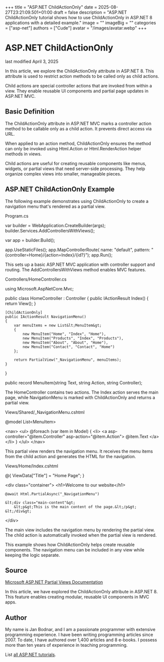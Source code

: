 +++
title = "ASP.NET ChildActionOnly"
date = 2025-08-27T23:21:09.501+01:00
draft = false
description = "ASP.NET ChildActionOnly tutorial shows how to use
ChildActionOnly in ASP.NET 8 applications with a detailed example."
image = ""
imageBig = ""
categories = ["asp-net"]
authors = ["Cude"]
avatar = "/images/avatar.webp"
+++

# ASP.NET ChildActionOnly

last modified April 3, 2025

In this article, we explore the ChildActionOnly attribute in ASP.NET 8. This
attribute is used to restrict action methods to be called only as child actions.

Child actions are special controller actions that are invoked from within a view.
They enable reusable UI components and partial page updates in ASP.NET MVC.

## Basic Definition

The ChildActionOnly attribute in ASP.NET MVC marks a controller action method
to be callable only as a child action. It prevents direct access via URL.

When applied to an action method, ChildActionOnly ensures the method can only
be invoked using Html.Action or Html.RenderAction helper methods in views.

Child actions are useful for creating reusable components like menus, widgets,
or partial views that need server-side processing. They help organize complex
views into smaller, manageable pieces.

## ASP.NET ChildActionOnly Example

The following example demonstrates using ChildActionOnly to create a navigation
menu that's rendered as a partial view.

Program.cs
  

var builder = WebApplication.CreateBuilder(args);
builder.Services.AddControllersWithViews();

var app = builder.Build();

app.UseStaticFiles();
app.MapControllerRoute(
    name: "default",
    pattern: "{controller=Home}/{action=Index}/{id?}");
app.Run();

This sets up a basic ASP.NET MVC application with controller support and routing.
The AddControllersWithViews method enables MVC features.

Controllers/HomeController.cs
  

using Microsoft.AspNetCore.Mvc;

public class HomeController : Controller
{
    public IActionResult Index()
    {
        return View();
    }

    [ChildActionOnly]
    public IActionResult NavigationMenu()
    {
        var menuItems = new List&lt;MenuItem&gt;
        {
            new MenuItem("Home", "Index", "Home"),
            new MenuItem("Products", "Index", "Products"),
            new MenuItem("About", "About", "Home"),
            new MenuItem("Contact", "Contact", "Home")
        };
        
        return PartialView("_NavigationMenu", menuItems);
    }
}

public record MenuItem(string Text, string Action, string Controller);

The HomeController contains two actions. The Index action serves the main page,
while NavigationMenu is marked with ChildActionOnly and returns a partial view.

Views/Shared/_NavigationMenu.cshtml
  

@model List&lt;MenuItem&gt;

&lt;nav&gt;
    &lt;ul&gt;
        @foreach (var item in Model)
        {
            &lt;li&gt;
                &lt;a asp-controller="@item.Controller" 
                   asp-action="@item.Action"&gt;
                    @item.Text
                &lt;/a&gt;
            &lt;/li&gt;
        }
    &lt;/ul&gt;
&lt;/nav&gt;

This partial view renders the navigation menu. It receives the menu items from
the child action and generates the HTML for the navigation.

Views/Home/Index.cshtml
  

@{
    ViewData["Title"] = "Home Page";
}

&lt;div class="container"&gt;
    &lt;h1&gt;Welcome to our website&lt;/h1&gt;
    
    @await Html.PartialAsync("_NavigationMenu")
    
    &lt;div class="main-content"&gt;
        &lt;p&gt;This is the main content of the page.&lt;/p&gt;
    &lt;/div&gt;
&lt;/div&gt;

The main view includes the navigation menu by rendering the partial view. The
child action is automatically invoked when the partial view is rendered.

This example shows how ChildActionOnly helps create reusable components. The
navigation menu can be included in any view while keeping the logic separate.

## Source

[Microsoft ASP.NET Partial Views Documentation](https://learn.microsoft.com/en-us/aspnet/core/mvc/views/partial?view=aspnetcore-8.0)

In this article, we have explored the ChildActionOnly attribute in ASP.NET 8.
This feature enables creating modular, reusable UI components in MVC apps.

## Author

My name is Jan Bodnar, and I am a passionate programmer with extensive
programming experience. I have been writing programming articles since 2007.
To date, I have authored over 1,400 articles and 8 e-books. I possess more
than ten years of experience in teaching programming.

List [all ASP.NET tutorials](/all/#asp-net).